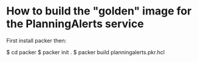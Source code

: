 # How to build the "golden" image for the PlanningAlerts service

First install packer then:

$ cd packer
$ packer init .
$ packer build planningalerts.pkr.hcl
